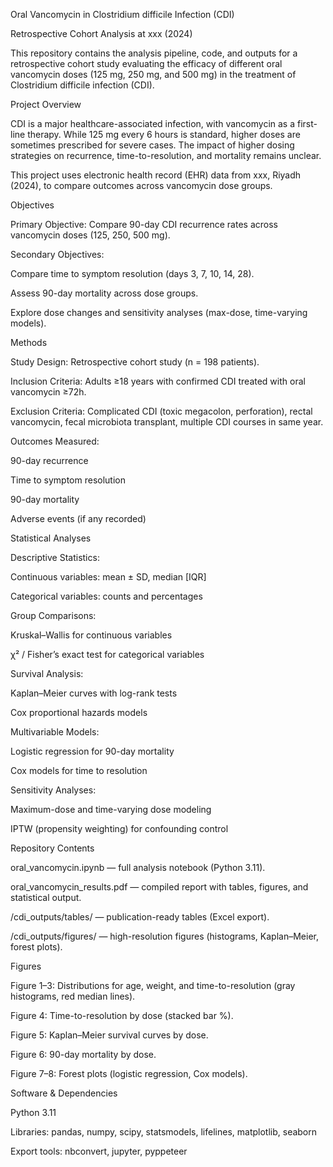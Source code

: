 Oral Vancomycin in Clostridium difficile Infection (CDI)

Retrospective Cohort Analysis at xxx (2024)

This repository contains the analysis pipeline, code, and outputs for a retrospective cohort study evaluating the efficacy of different oral vancomycin doses (125 mg, 250 mg, and 500 mg) in the treatment of Clostridium difficile infection (CDI).


Project Overview

CDI is a major healthcare-associated infection, with vancomycin as a first-line therapy. While 125 mg every 6 hours is standard, higher doses are sometimes prescribed for severe cases. The impact of higher dosing strategies on recurrence, time-to-resolution, and mortality remains unclear.

This project uses electronic health record (EHR) data from xxx, Riyadh (2024), to compare outcomes across vancomycin dose groups.


Objectives

Primary Objective: Compare 90-day CDI recurrence rates across vancomycin doses (125, 250, 500 mg).

Secondary Objectives:

Compare time to symptom resolution (days 3, 7, 10, 14, 28).

Assess 90-day mortality across dose groups.

Explore dose changes and sensitivity analyses (max-dose, time-varying models).


Methods

Study Design: Retrospective cohort study (n = 198 patients).

Inclusion Criteria: Adults ≥18 years with confirmed CDI treated with oral vancomycin ≥72h.

Exclusion Criteria: Complicated CDI (toxic megacolon, perforation), rectal vancomycin, fecal microbiota transplant, multiple CDI courses in same year.

Outcomes Measured:

90-day recurrence

Time to symptom resolution

90-day mortality

Adverse events (if any recorded)


Statistical Analyses

Descriptive Statistics:

Continuous variables: mean ± SD, median [IQR]

Categorical variables: counts and percentages

Group Comparisons:

Kruskal–Wallis for continuous variables

χ² / Fisher’s exact test for categorical variables

Survival Analysis:

Kaplan–Meier curves with log-rank tests

Cox proportional hazards models

Multivariable Models:

Logistic regression for 90-day mortality

Cox models for time to resolution

Sensitivity Analyses:

Maximum-dose and time-varying dose modeling

IPTW (propensity weighting) for confounding control


Repository Contents

oral_vancomycin.ipynb — full analysis notebook (Python 3.11).

oral_vancomycin_results.pdf — compiled report with tables, figures, and statistical output.

/cdi_outputs/tables/ — publication-ready tables (Excel export).

/cdi_outputs/figures/ — high-resolution figures (histograms, Kaplan–Meier, forest plots).


Figures

Figure 1–3: Distributions for age, weight, and time-to-resolution (gray histograms, red median lines).

Figure 4: Time-to-resolution by dose (stacked bar %).

Figure 5: Kaplan–Meier survival curves by dose.

Figure 6: 90-day mortality by dose.

Figure 7–8: Forest plots (logistic regression, Cox models).


Software & Dependencies

Python 3.11

Libraries: pandas, numpy, scipy, statsmodels, lifelines, matplotlib, seaborn

Export tools: nbconvert, jupyter, pyppeteer

